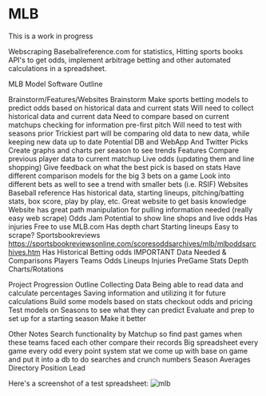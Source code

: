 # MLB

This is a work in progress

Webscraping Baseballreference.com for statistics, Hitting sports books API's to get odds, implement arbitrage betting and other automated calculations in a spreadsheet.




MLB Model Software Outline

Brainstorm/Features/Websites
  Brainstorm
    Make sports betting models to predict odds based on historical data and current stats
    Will need to collect historical data and current data
    Need to compare based on current matchups checking for information pre-first pitch
    Will need to test with seasons prior
    Trickiest part will be comparing old data to new data, while keeping new data up to date
    Potential DB and WebApp And Twitter Picks
    Create graphs and charts per season to see trends
  Features
    Compare previous player data to current matchup
    Live odds (updating them and line shopping)
    Give feedback on what the best pick is based on stats
    Have different comparison models for the big 3 bets on a game
    Look into different bets as well to see a trend with smaller bets (i.e. RSIF)
  Websites
    Baseball reference
      Has historical data, starting lineups, pitching/batting stats, box score, play by play, etc.
      Great website to get basis knowledge
      Website has great path manipulation for pulling information needed (really easy web scrape)
    Odds Jam
      Potential to show line shops and live odds
      Has injuries
      Free to use
    MLB.com
      Has depth chart
      Starting lineups
      Easy to scrape?
    Sportsbookreviews
      https://sportsbookreviewsonline.com/scoresoddsarchives/mlb/mlboddsarchives.htm
      Has Historical Betting odds IMPORTANT
  Data Needed & Comparisons
    Players
    Teams
    Odds
    Lineups
    Injuries
    PreGame Stats
    Depth Charts/Rotations


Project Progression Outline
  Collecting Data
  Being able to read data and calculate percentages
  Saving information and utilizing it for future calculations
  Build some models based on stats checkout odds and pricing
  Test models on Seasons to see what they can predict
  Evaluate and prep to set up for a starting season
  Make it better$$$$


Other Notes
  Search functionality by Matchup so find past games when these teams faced each other compare their records
  Big spreadsheet every game every odd every point system stat we come up with base on game and put it into a db to do searches and crunch numbers
  Season Averages Directory
  Position Lead

Here's a screenshot of a test spreadsheet:
![mlb](https://user-images.githubusercontent.com/52512047/218917221-d0a55f19-0e8f-43ac-8517-dd4f5d431008.png)


